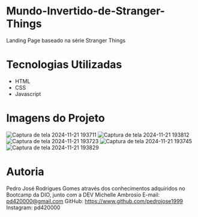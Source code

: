 # Mundo-Invertido-de-Stranger-Things
Landing Page baseado na série Stranger Things

# Tecnologias Utilizadas
- HTML
- CSS
- Javascript

# Imagens do Projeto  
![Captura de tela 2024-11-21 193711](https://github.com/user-attachments/assets/7ac35cd7-1278-445b-8fa6-d410dbf532b6)
![Captura de tela 2024-11-21 193812](https://github.com/user-attachments/assets/4ea49c7a-b7e1-4651-8506-a7f7f559cbdb)
![Captura de tela 2024-11-21 193723](https://github.com/user-attachments/assets/d5e2881c-aa49-4363-aba4-2696a89f50f0)
![Captura de tela 2024-11-21 193745](https://github.com/user-attachments/assets/67b8da65-d35e-453b-b2d8-e922d09e4336)
![Captura de tela 2024-11-21 193829](https://github.com/user-attachments/assets/2eac9614-cce6-4b5a-b683-8e614939c4e8)

# Autoria 
Pedro José Rodrigues Gomes através dos conhecimentos adquiridos no Bootcamp da DIO, junto com a DEV Michelle Ambrosio
E-mail: pd420000@gmail.com
GitHub: https://www.github.com/pedrojose1999
Instagram: pd420000

